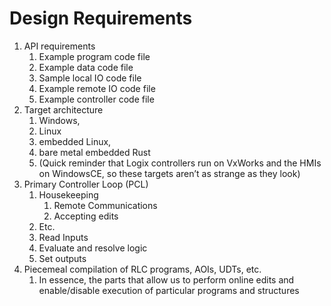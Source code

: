 # Design Requirements

1. API requirements
	1. Example program code file
	2. Example data code file
	3. Sample local IO code file
	4. Example remote IO code file 
	5. Example controller code file
2. Target architecture
	1. Windows, 
	2. Linux
	3. embedded Linux, 
	4. bare metal embedded Rust
	5. (Quick reminder that Logix controllers run on VxWorks and the HMIs on WindowsCE, so these targets aren’t as strange as they look)
3. Primary Controller Loop (PCL)
	1. Housekeeping
		1. Remote Communications
		2. Accepting edits
	2. Etc.
	3. Read Inputs
	4. Evaluate and resolve logic
	5. Set outputs
4. Piecemeal compilation of RLC programs, AOIs, UDTs, etc.
	1. In essence, the parts that allow us to perform online edits and enable/disable execution of particular programs and structures